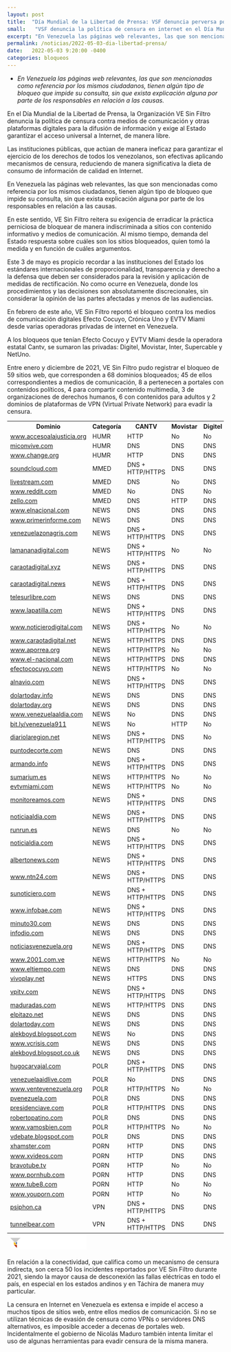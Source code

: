 ```yaml
---
layout: post
title:  "Día Mundial de la Libertad de Prensa: VSF denuncia perversa política de censura contra medios de comunicación y exige garantías para el acceso universal a Internet"
small:   "VSF denuncia la política de censura en internet en el Día Mundial de la Libertad de Prensa"
excerpt: "En Venezuela las páginas web relevantes, las que son mencionadas como referencia por los mismos ciudadanos, tienen algún tipo de bloqueo que impide su consulta, sin que exista explicación alguna por parte de los responsables en relación a las causas"
permalink: /noticias/2022-05-03-dia-libertad-prensa/
date:   2022-05-03 9:20:00 -0400
categories: bloqueos
---
```


- *En Venezuela las páginas web relevantes, las que son mencionadas como referencia por los mismos ciudadanos, tienen algún tipo de bloqueo que impide su consulta, sin que exista explicación alguna por parte de los responsables en relación a las causas.*

En el Día Mundial de la Libertad de Prensa, la Organización VE Sin Filtro denuncia la política de censura contra medios de comunicación y otras plataformas digitales para la difusión de información y exige al Estado garantizar el acceso universal a Internet, de manera libre.

Las instituciones públicas, que actúan de manera ineficaz para garantizar el ejercicio de los derechos de todos los venezolanos, son efectivas aplicando mecanismos de censura, reduciendo de manera significativa la dieta de consumo de información de calidad en Internet.

En Venezuela las páginas web relevantes, las que son mencionadas como referencia por los mismos ciudadanos, tienen algún tipo de bloqueo que impide su consulta, sin que exista explicación alguna por parte de los responsables en relación a las causas.
 
En este sentido, VE Sin Filtro reitera su exigencia de erradicar la práctica perniciosa de bloquear de manera indiscriminada a sitios con contenido informativo y medios de comunicación. Al mismo tiempo, demanda del Estado respuesta sobre cuáles son los sitios bloqueados, quien tomó la medida y en función de cuáles argumentos. 

Este 3 de mayo es propicio recordar a las instituciones del Estado los estándares internacionales de proporcionalidad, transparencia y derecho a la defensa que deben ser considerados para la revisión y aplicación de medidas de rectificación. No como ocurre en Venezuela, donde los procedimientos y las decisiones son absolutamente discrecionales, sin considerar la opinión de las partes afectadas y menos de las audiencias. 

En febrero de este año, VE Sin Filtro reportó el bloqueo contra los medios de comunicación digitales Efecto Cocuyo, Crónica Uno y EVTV Miami desde varias operadoras privadas de internet en Venezuela.

A los bloqueos que tenían Efecto Cocuyo y EVTV Miami desde la operadora estatal Cantv, se sumaron las privadas: Digitel, Movistar, Inter, Supercable y NetUno.

Entre enero y diciembre de 2021, VE Sin Filtro pudo registrar el bloqueo de 59 sitios web, que corresponden a 68 dominios bloqueados; 45 de ellos correspondientes a medios de comunicación, 8 a pertenecen a portales con contenidos políticos, 4 para compartir contenido multimedia, 3 de organizaciones de derechos humanos, 6 con contenidos para adultos y 2 dominios de plataformas de VPN (Virtual Private Network) para evadir la censura.

<div class="table-responsive">
<table class="blocklist">
    <tr>
        <th><strong>Dominio</strong></th>
        <th><strong>Categoría</strong></th>
        <th><strong>CANTV</strong></th>
        <th><strong>Movistar</strong></th>
        <th><strong>Digitel</strong></th>
        <th><strong>Inter</strong></th>
        <th><strong>Netuno</strong></th>
        <th><strong>Supercable</strong></th>
    </tr>
    <tr>
        <td><a href="http://www.accesoalajusticia.org">www.accesoalajusticia.org</a></td>
        <td>HUMR</td>
        <td class="block">HTTP</td>
        <td class="accesible">No</td>
        <td class="accesible">No</td>
        <td class="accesible">No</td>
        <td class="accesible">No</td>
        <td class="accesible">No</td>
    </tr>
    <tr>
        <td><a href="http://miconvive.com">miconvive.com</a></td>
        <td>HUMR</td>
        <td class="partial">DNS</td>
        <td class="partial">DNS</td>
        <td class="partial">DNS</td>
        <td class="partial">DNS</td>
        <td class="partial">DNS</td>
        <td class="partial">DNS</td>
    </tr>
    <tr>
        <td><a href="http://www.change.org">www.change.org</a></td>
        <td>HUMR</td>
        <td class="block">HTTP</td>
        <td class="partial">DNS</td>
        <td class="partial">DNS</td>
        <td class="partial">DNS</td>
        <td class="partial">DNS</td>
        <td class="partial">DNS</td>
    </tr>
    <tr>
        <td><a href="http://soundcloud.com">soundcloud.com</a></td>
        <td>MMED</td>
        <td class="http-dns">DNS + HTTP/HTTPS</td>
        <td class="partial">DNS</td>
        <td class="partial">DNS</td>
        <td class="accesible">No</td>
        <td class="partial">DNS</td>
        <td class="partial">DNS</td>
    </tr>
    <tr>
        <td><a href="http://livestream.com">livestream.com</a></td>
        <td>MMED</td>
        <td class="partial">DNS</td>
        <td class="accesible">No</td>
        <td class="partial">DNS</td>
        <td class="partial">DNS</td>
        <td class="partial">DNS</td>
        <td class="partial">DNS</td>
    </tr>
    <tr>
        <td><a href="http://www.reddit.com">www.reddit.com</a></td>
        <td>MMED</td>
        <td class="accesible">No</td>
        <td class="partial">DNS</td>
        <td class="accesible">No</td>
        <td class="accesible">No</td>
        <td class="accesible">No</td>
        <td class="accesible">No</td>
    </tr>
    <tr>
        <td><a href="http://zello.com">zello.com</a></td>
        <td>MMED</td>
        <td class="partial">DNS</td>
        <td class="block">HTTP</td>
        <td class="partial">DNS</td>
        <td class="accesible">No</td>
        <td class="accesible">No</td>
        <td class="accesible">No</td>
    </tr>
    <tr>
        <td><a href="http://www.elnacional.com">www.elnacional.com</a></td>
        <td>NEWS</td>
        <td class="partial">DNS</td>
        <td class="partial">DNS</td>
        <td class="partial">DNS</td>
        <td class="partial">DNS</td>
        <td class="partial">DNS</td>
        <td class="partial">DNS</td>
    </tr>
    <tr>
        <td><a href="http://www.primerinforme.com">www.primerinforme.com</a></td>
        <td>NEWS</td>
        <td class="partial">DNS</td>
        <td class="partial">DNS</td>
        <td class="partial">DNS</td>
        <td class="partial">DNS</td>
        <td class="partial">DNS</td>
        <td class="partial">DNS</td>
    </tr>
    <tr>
        <td><a href="http://venezuelazonagris.com">venezuelazonagris.com</a></td>
        <td>NEWS</td>
        <td class="http-dns">DNS + HTTP/HTTPS</td>
        <td class="partial">DNS</td>
        <td class="partial">DNS</td>
        <td class="partial">DNS</td>
        <td class="partial">DNS</td>
        <td class="partial">DNS</td>
    </tr>
    <tr>
        <td><a href="http://lamananadigital.com">lamananadigital.com</a></td>
        <td>NEWS</td>
        <td class="http-dns">DNS + HTTP/HTTPS</td>
        <td class="accesible">No</td>
        <td class="accesible">No</td>
        <td class="accesible">No</td>
        <td class="accesible">No</td>
        <td class="accesible">No</td>
    </tr>
    <tr>
        <td><a href="http://caraotadigital.xyz">caraotadigital.xyz</a></td>
        <td>NEWS</td>
        <td class="http-dns">DNS + HTTP/HTTPS</td>
        <td class="partial">DNS</td>
        <td class="partial">DNS</td>
        <td class="partial">DNS</td>
        <td class="partial">DNS</td>
        <td class="partial">DNS</td>
    </tr>
    <tr>
        <td><a href="http://caraotadigital.news">caraotadigital.news</a></td>
        <td>NEWS</td>
        <td class="http-dns">DNS + HTTP/HTTPS</td>
        <td class="partial">DNS</td>
        <td class="partial">DNS</td>
        <td class="partial">DNS</td>
        <td class="partial">DNS</td>
        <td class="partial">DNS</td>
    </tr>
    <tr>
        <td><a href="http://telesurlibre.com">telesurlibre.com</a></td>
        <td>NEWS</td>
        <td class="partial">DNS</td>
        <td class="partial">DNS</td>
        <td class="partial">DNS</td>
        <td class="partial">DNS</td>
        <td class="partial">DNS</td>
        <td class="partial">DNS</td>
    </tr>
    <tr>
        <td><a href="http://www.lapatilla.com">www.lapatilla.com</a></td>
        <td>NEWS</td>
        <td class="http-dns">DNS + HTTP/HTTPS</td>
        <td class="partial">DNS</td>
        <td class="partial">DNS</td>
        <td class="partial">DNS</td>
        <td class="partial">DNS</td>
        <td class="partial">DNS</td>
    </tr>
    <tr>
        <td><a href="http://www.noticierodigital.com">www.noticierodigital.com</a></td>
        <td>NEWS</td>
        <td class="http-dns">DNS + HTTP/HTTPS</td>
        <td class="accesible">No</td>
        <td class="accesible">No</td>
        <td class="accesible">No</td>
        <td class="accesible">No</td>
        <td class="accesible">No</td>
    </tr>
    <tr>
        <td><a href="http://www.caraotadigital.net">www.caraotadigital.net</a></td>
        <td>NEWS</td>
        <td class="block">HTTP/HTTPS</td>
        <td class="partial">DNS</td>
        <td class="partial">DNS</td>
        <td class="partial">DNS</td>
        <td class="partial">DNS</td>
        <td class="partial">DNS</td>
    </tr>
    <tr>
        <td><a href="http://www.aporrea.org">www.aporrea.org</a></td>
        <td>NEWS</td>
        <td class="block">HTTP/HTTPS</td>
        <td class="accesible">No</td>
        <td class="accesible">No</td>
        <td class="accesible">No</td>
        <td class="accesible">No</td>
        <td class="accesible">No</td>
    </tr>
    <tr>
        <td><a href="http://www.el-nacional.com">www.el-nacional.com</a></td>
        <td>NEWS</td>
        <td class="block">HTTP/HTTPS</td>
        <td class="partial">DNS</td>
        <td class="partial">DNS</td>
        <td class="partial">DNS</td>
        <td class="partial">DNS</td>
        <td class="partial">DNS</td>
    </tr>
        <tr>
        <td><a href="http://efectococuyo.com">efectococuyo.com</a></td>
        <td>NEWS</td>
        <td class="block">HTTP/HTTPS</td>
        <td class="accesible">No</td>
        <td class="accesible">No</td>
        <td class="accesible">No</td>
        <td class="accesible">No</td>
        <td class="partial">DNS</td>
    </tr>
    <tr>
        <td><a href="http://alnavio.com">alnavio.com</a></td>
        <td>NEWS</td>
        <td class="http-dns">DNS + HTTP/HTTPS</td>
        <td class="partial">DNS</td>
        <td class="partial">DNS</td>
        <td class="partial">DNS</td>
        <td class="partial">DNS</td>
        <td class="partial">DNS</td>
    </tr>
    <tr>
        <td><a href="http://dolartoday.info">dolartoday.info</td>
        <td>NEWS</td>
        <td class="partial">DNS</td>
        <td class="partial">DNS</td>
        <td class="partial">DNS</td>
        <td class="partial">DNS</td>
        <td class="partial">DNS</td>
        <td class="partial">DNS</td>
    </tr>
    <tr>
        <td><a href="http://dolartoday.org">dolartoday.org</a></td>
        <td>NEWS</td>
        <td class="partial">DNS</td>
        <td class="partial">DNS</td>
        <td class="partial">DNS</td>
        <td class="partial">DNS</td>
        <td class="partial">DNS</td>
        <td class="partial">DNS</td>
    </tr>
    <tr>
        <td><a href="http://www.venezuelaaldia.com">www.venezuelaaldia.com</a></td>
        <td>NEWS</td>
        <td class="accesible">No</td>
        <td class="partial">DNS</td>
        <td class="partial">DNS</td>
        <td class="partial">DNS</td>
        <td class="partial">DNS</td>
        <td class="accesible">No</td>
    </tr>
    <tr>
        <td><a href="http://bit.ly/venezuela911">bit.ly/venezuela911</a></td>
        <td>NEWS</td>
        <td class="accesible">No</td>
        <td class="block">HTTP</td>
        <td class="accesible">No</td>
        <td class="accesible">No</td>
        <td class="accesible">No</td>
        <td class="accesible">No</td>
    </tr>
    <tr>
        <td><a href="http://diariolaregion.net">diariolaregion.net</a></td>
        <td>NEWS</td>
        <td class="http-dns">DNS + HTTP/HTTPS</td>
        <td class="partial">DNS</td>
        <td class="accesible">No</td>
        <td class="partial">DNS</td>
        <td class="partial">DNS</td>
        <td class="partial">DNS</td>
    </tr>
    <tr>
        <td><a href="http://puntodecorte.com">puntodecorte.com</a></td>
        <td>NEWS</td>
        <td class="partial">DNS</td>
        <td class="partial">DNS</td>
        <td class="partial">DNS</td>
        <td class="partial">DNS</td>
        <td class="partial">DNS</td>
        <td class="partial">DNS</td>
    </tr>
    <tr>
     <td><a href="http://armando.info">armando.info</a></td>
        <td>NEWS</td>
        <td class="http-dns">DNS + HTTP/HTTPS</td>
        <td class="partial">DNS</td>
        <td class="partial">DNS</td>
        <td class="partial">DNS</td>
        <td class="accesible">No</td>
        <td class="partial">DNS</td>
    </tr>
    <tr>
     <td><a href="http://sumarium.es">sumarium.es</a></td>
        <td>NEWS</td>
        <td class="block">HTTP/HTTPS</td>
        <td class="accesible">No</td>
        <td class="accesible">No</td>
        <td class="accesible">No</td>
        <td class="accesible">No</td>
        <td class="accesible">No</td>
    </tr>
    <tr>
        <td><a href="http://evtvmiami.com">evtvmiami.com</a></td>
        <td>NEWS</td>
        <td class="block">HTTP/HTTPS</td>
        <td class="accesible">No</td>
        <td class="accesible">No</td>
        <td class="accesible">No</td>
        <td class="accesible">No</td>
        <td class="accesible">No</td>
    </tr>
    <tr>
        <td><a href="http://monitoreamos.com">monitoreamos.com</a></td>
        <td>NEWS</td>
        <td class="http-dns">DNS + HTTP/HTTPS</td>
        <td class="partial">DNS</td>
        <td class="partial">DNS</td>
        <td class="partial">DNS</td>
        <td class="partial">DNS</td>
        <td class="partial">DNS</td>
    </tr>
    <tr>
        <td><a href="http://noticiaaldia.com">noticiaaldia.com</a></td>
        <td>NEWS</td>
        <td class="http-dns">DNS + HTTP/HTTPS</td>
        <td class="partial">DNS</td>
        <td class="partial">DNS</td>
        <td class="accesible">No</td>
        <td class="partial">DNS</td>
        <td class="partial">DNS</td>
    </tr>
    <tr>
     <td><a href="http://runrun.es">runrun.es</a></td>
        <td>NEWS</td>
        <td class="partial">DNS</td>
        <td class="accesible">No</td>
        <td class="accesible">No</td>
        <td class="accesible">No</td>
        <td class="partial">DNS</td>
        <td class="accesible">No</td>
    </tr>
    <tr>
        <td><a href="http://noticialdia.com">noticialdia.com</a></td>
        <td>NEWS</td>
        <td class="http-dns">DNS + HTTP/HTTPS</td>
        <td class="partial">DNS</td>
        <td class="partial">DNS</td>
        <td class="partial">DNS</td>
        <td class="partial">DNS</td>
        <td class="partial">DNS</td>
    </tr>
    <tr>
        <td><a href="http://albertonews.com">albertonews.com</a></td>
        <td>NEWS</td>
        <td class="http-dns">DNS + HTTP/HTTPS</td>
        <td class="partial">DNS</td>
        <td class="partial">DNS</td>
        <td class="partial">DNS</td>
        <td class="partial">DNS</td>
        <td class="partial">DNS</td>
    </tr>
    <tr>
        <td><a href="http://www.ntn24.com">www.ntn24.com</a></td>
        <td>NEWS</td>
        <td class="http-dns">DNS + HTTP/HTTPS</td>
        <td class="partial">DNS</td>
        <td class="partial">DNS</td>
        <td class="partial">DNS</td>
        <td class="partial">DNS</td>
        <td class="partial">DNS</td>
    </tr>
    <tr>
        <td><a href="http://sunoticiero.com">sunoticiero.com</a></td>
        <td>NEWS</td>
        <td class="http-dns">DNS + HTTP/HTTPS</td>
        <td class="partial">DNS</td>
        <td class="partial">DNS</td>
        <td class="partial">DNS</td>
        <td class="partial">DNS</td>
        <td class="partial">DNS</td>
    </tr>
    <tr>
        <td><a href="http://www.infobae.com">www.infobae.com</a></td>
        <td>NEWS</td>
        <td class="http-dns">DNS + HTTP/HTTPS</td>
        <td class="partial">DNS</td>
        <td class="partial">DNS</td>
        <td class="partial">DNS</td>
        <td class="partial">DNS</td>
        <td class="partial">DNS</td>
    </tr>
    <tr>
        <td><a href="http://minuto30.com">minuto30.com</a></td>
        <td>NEWS</td>
        <td class="partial">DNS</td>
        <td class="partial">DNS</td>
        <td class="partial">DNS</td>
        <td class="partial">DNS</td>
        <td class="partial">DNS</td>
        <td class="partial">DNS</td>
    </tr>
    <tr>
        <td><a href="http://infodio.com">infodio.com</a></td>
        <td>NEWS</td>
        <td class="partial">DNS</td>
        <td class="partial">DNS</td>
        <td class="partial">DNS</td>
        <td class="partial">DNS</td>
        <td class="partial">DNS</td>
        <td class="partial">DNS</td>
    </tr>
    <tr>
        <td><a href="http://noticiasvenezuela.org">noticiasvenezuela.org</a></td>
        <td>NEWS</td>
        <td class="http-dns">DNS + HTTP/HTTPS</td>
        <td class="partial">DNS</td>
        <td class="partial">DNS</td>
        <td class="partial">DNS</td>
        <td class="partial">DNS</td>
        <td class="partial">DNS</td>
    </tr>
        <tr>
        <td><a href="http://www.2001.com.ve">www.2001.com.ve</a></td>
        <td>NEWS</td>
        <td class="block">HTTP/HTTPS</td>
        <td class="accesible">No</td>
        <td class="accesible">No</td>
        <td class="accesible">No</td>
        <td class="accesible">No</td>
        <td class="accesible">No</td>
    </tr>
    <tr>
        <td><a href="http://www.eltiempo.com">www.eltiempo.com</a></td>
        <td>NEWS</td>
        <td class="partial">DNS</td>
        <td class="partial">DNS</td>
        <td class="partial">DNS</td>
        <td class="partial">DNS</td>
        <td class="partial">DNS</td>
        <td class="partial">DNS</td>
    </tr>
    <tr>
        <td><a href="http://vivoplay.net">vivoplay.net</a></td>
        <td>NEWS</td>
        <td class="block">HTTPS</td>
        <td class="partial">DNS</td>
        <td class="partial">DNS</td>
        <td class="partial">DNS</td>
        <td class="partial">DNS</td>
        <td class="accesible">No</td>
    </tr>
    <tr>
        <td><a href="http://vpitv.com">vpitv.com</a></td>
        <td>NEWS</td>
        <td class="http-dns">DNS + HTTP/HTTPS</td>
        <td class="partial">DNS</td>
        <td class="partial">DNS</td>
        <td class="partial">DNS</td>
        <td class="partial">DNS</td>
        <td class="partial">DNS</td>
    </tr>
    <tr>
        <td><a href="http://maduradas.com">maduradas.com</a></td>
        <td>NEWS</td>
        <td class="block">HTTP/HTTPS</td>
        <td class="partial">DNS</td>
        <td class="partial">DNS</td>
        <td class="accesible">No</td>
        <td class="partial">DNS</td>
        <td class="accesible">No</td>
    </tr>
    <tr>
        <td><a href="http://elpitazo.net">elpitazo.net</a></td>
        <td>NEWS</td>
        <td class="partial">DNS</td>
        <td class="partial">DNS</td>
        <td class="partial">DNS</td>
        <td class="partial">DNS</td>
        <td class="partial">DNS</td>
        <td class="partial">DNS</td>
    </tr>
    <tr>
        <td><a href="http://dolartoday.com">dolartoday.com</a></td>
        <td>NEWS</td>
        <td class="partial">DNS</td>
        <td class="partial">DNS</td>
        <td class="partial">DNS</td>
        <td class="partial">DNS</td>
        <td class="partial">DNS</td>
        <td class="partial">DNS</td>
    </tr>
    <tr>
        <td><a href="http://alekboyd.blogspot.com">alekboyd.blogspot.com</a></td>
        <td>NEWS</td>
        <td class="accesible">No</td>
        <td class="partial">DNS</td>
        <td class="partial">DNS</td>
        <td class="accesible">No</td>
        <td class="partial">DNS</td>
        <td class="partial">DNS</td>
    </tr>
    <tr>
        <td><a href="http://www.vcrisis.com">www.vcrisis.com</a></td>
        <td>NEWS</td>
        <td class="partial">DNS</td>
        <td class="partial">DNS</td>
        <td class="partial">DNS</td>
        <td class="partial">DNS</td>
        <td class="partial">DNS</td>
        <td class="partial">DNS</td>
    </tr>
    <tr>
        <td><a href="http://alekboyd.blogspot.co.uk">alekboyd.blogspot.co.uk</a></td>
        <td>NEWS</td>
        <td class="partial">DNS</td>
        <td class="partial">DNS</td>
        <td class="partial">DNS</td>
        <td class="accesible">No</td>
        <td class="partial">DNS</td>
        <td class="partial">DNS</td>
    </tr>
    <tr>
        <td><a href="http://hugocarvajal.com">hugocarvajal.com</a></td>
        <td>POLR</td>
        <td class="http-dns">DNS + HTTP/HTTPS</td>
        <td class="partial">DNS</td>
        <td class="partial">DNS</td>
        <td class="partial">DNS</td>
        <td class="partial">DNS</td>
        <td class="partial">DNS</td>
    </tr>
        <tr>
        <td><a href="http://venezuelaaidlive.com">venezuelaaidlive.com</a></td>
        <td>POLR</td>
        <td class="accesible">No</td>
        <td class="partial">DNS</td>
        <td class="partial">DNS</td>
        <td class="partial">DNS</td>
        <td class="partial">DNS</td>
        <td class="partial">DNS</td>
    </tr>
    <tr>
        <td><a href="http://www.ventevenezuela.org">www.ventevenezuela.org</a></td>
        <td>POLR</td>
        <td class="block">HTTP/HTTPS</td>
        <td class="accesible">No</td>
        <td class="accesible">No</td>
        <td class="accesible">No</td>
        <td class="accesible">No</td>
        <td class="accesible">No</td>
    </tr>
    <tr>
        <td><a href="http://pvenezuela.com">pvenezuela.com</a></td>
        <td>POLR</td>
        <td class="partial">DNS</td>
        <td class="partial">DNS</td>
        <td class="partial">DNS</td>
        <td class="partial">DNS</td>
        <td class="partial">DNS</td>
        <td class="partial">DNS</td>
    </tr>
    <tr>
        <td><a href="http://presidenciave.com">presidenciave.com</a></td>
        <td>POLR</td>
        <td class="block">HTTP/HTTPS</td>
        <td class="partial">DNS</td>
        <td class="partial">DNS</td>
        <td class="partial">DNS</td>
        <td class="partial">DNS</td>
        <td class="partial">DNS</td>
    </tr>
    <tr>
        <td><a href="http://robertopatino.com">robertopatino.com</a></td>
        <td>POLR</td>
        <td class="partial">DNS</td>
        <td class="partial">DNS</td>
        <td class="partial">DNS</td>
        <td class="partial">DNS</td>
        <td class="partial">DNS</td>
        <td class="partial">DNS</td>
    </tr>
    <tr>
        <td><a href="http://www.vamosbien.com">www.vamosbien.com</a></td>
        <td>POLR</td>
        <td class="block">HTTP/HTTPS</td>
        <td class="accesible">No</td>
        <td class="accesible">No</td>
        <td class="accesible">No</td>
        <td class="accesible">No</td>
        <td class="accesible">No</td>
    </tr>
    <tr>
        <td><a href="http://vdebate.blogspot.com">vdebate.blogspot.com</a></td>
        <td>POLR</td>
        <td class="partial">DNS</td>
        <td class="partial">DNS</td>
        <td class="partial">DNS</td>
        <td class="partial">DNS</td>
        <td class="partial">DNS</td>
        <td class="partial">DNS</td>
    </tr>
    <tr>
        <td><a href="http://xhamster.com">xhamster.com</a></td>
        <td>PORN</td>
        <td class="block">HTTP</td>
        <td class="partial">DNS</td>
        <td class="partial">DNS</td>
        <td class="accesible">No</td>
        <td class="partial">DNS</td>
        <td class="partial">DNS</td>
    </tr>
    <tr>
        <td><a href="http://www.xvideos.com">www.xvideos.com</a></td>
        <td>PORN</td>
        <td class="block">HTTP</td>
        <td class="partial">DNS</td>
        <td class="partial">DNS</td>
        <td class="partial">DNS</td>
        <td class="partial">DNS</td>
        <td class="partial">DNS</td>
    </tr>
    <tr>
        <td><a href="http://bravotube.tv">bravotube.tv</a></td>
        <td>PORN</td>
        <td class="block">HTTP</td>
        <td class="accesible">No</td>
        <td class="accesible">No</td>
        <td class="accesible">No</td>
        <td class="accesible">No</td>
        <td class="accesible">No</td>
    </tr>
    <tr>
        <td><a href="http://www.pornhub.com">www.pornhub.com</a></td>
        <td>PORN</td>
        <td class="block">HTTP</td>
        <td class="partial">DNS</td>
        <td class="partial">DNS</td>
        <td class="partial">DNS</td>
        <td class="partial">DNS</td>
        <td class="accesible">No</td>
    </tr>
    <tr>
        <td><a href="http://www.tube8.com">www.tube8.com</a></td>
        <td>PORN</td>
        <td class="block">HTTP</td>
        <td class="accesible">No</td>
        <td class="accesible">No</td>
        <td class="accesible">No</td>
        <td class="accesible">No</td>
        <td class="accesible">No</td>
    </tr>
    <tr>
        <td><a href="http://www.youporn.com">www.youporn.com</a></td>
        <td>PORN</td>
        <td class="block">HTTP</td>
        <td class="accesible">No</td>
        <td class="accesible">No</td>
        <td class="accesible">No</td>
        <td class="accesible">No</td>
        <td class="accesible">No</td>
    </tr>
    <tr>
     <td><a href="http://psiphon.ca">psiphon.ca</a></td>
        <td>VPN</td>
        <td class="http-dns">DNS + HTTP/HTTPS</td>
        <td class="partial">DNS</td>
        <td class="partial">DNS</td>
        <td class="partial">DNS</td>
        <td class="partial">DNS</td>
        <td class="partial">DNS</td>
    </tr>
    <tr>
        <td><a href="http://tunnelbear.com">tunnelbear.com</a></td>
        <td>VPN</td>
        <td class="http-dns">DNS + HTTP/HTTPS</td>
        <td class="partial">DNS</td>
        <td class="partial">DNS</td>
        <td class="partial">DNS</td>
        <td class="partial">DNS</td>
        <td class="partial">DNS</td>
    </tr>
    <tfoot>
        <tr>
            <td>
            <img src="/res/VeSinFiltro-long.svg" />
            </td>
            <td></td>
            <td></td>
            <td></td>
            <td></td>
            <td></td>
            <td></td>
            <td class="social">
            @VEsinFiltro<br>
            vesinfiltro.com
            </td>
        </tr>
    </tfoot>
    </table>
    </div>

En relación a la conectividad, que califica como un mecanismo de censura indirecta, son cerca 50 los incidentes reportados por VE Sin Filtro durante 2021, siendo la mayor causa de desconexión las fallas eléctricas en todo el país, en especial en los estados andinos y en Táchira de manera muy particular. 

La censura en Internet en Venezuela es extensa e impide el acceso a muchos tipos de sitios web, entre ellos medios de comunicación. Si no se utilizan técnicas de evasión de censura como VPNs o servidores DNS alternativos, es imposible acceder a decenas de portales web. Incidentalmente el gobierno de Nicolás Maduro también intenta limitar el uso de algunas herramientas para evadir censura de la misma manera.
